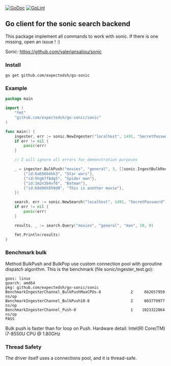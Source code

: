 [![GoDoc](https://godoc.org/github.com/expectedsh/go-sonic/sonic?status.svg)](https://godoc.org/github.com/expectedsh/go-sonic/sonic) [![GoLint](https://img.shields.io/badge/golint-ok-green.svg)](https://go-lint.appspot.com/github.com/expectedsh/go-sonic/sonic)

## Go client for the sonic search backend

This package implement all commands to work with sonic. If there is one missing, open an issue ! :)

Sonic: https://github.com/valeriansaliou/sonic

### Install

`go get github.com/expectedsh/go-sonic`

### Example

```go
package main

import (
	"fmt"
	"github.com/expectedsh/go-sonic/sonic"
)

func main() {
	ingester, err := sonic.NewIngester("localhost", 1491, "SecretPassword")
	if err != nil {
		panic(err)
	}

	// I will ignore all errors for demonstration purposes

	_ = ingester.BulkPush("movies", "general", 3, []sonic.IngestBulkRecord{
		{"id:6ab56b4kk3", "Star wars"},
		{"id:5hg67f8dg5", "Spider man"},
		{"id:1m2n3b4vf6", "Batman"},
		{"id:68d96h5h9d0", "This is another movie"},
	})

	search, err := sonic.NewSearch("localhost", 1491, "SecretPassword")
	if err != nil {
		panic(err)
	}

	results, _ := search.Query("movies", "general", "man", 10, 0)

	fmt.Println(results)
}
```

### Benchmark bulk

Method BulkPush and BulkPop use custom connection pool with goroutine dispatch algorithm.
This is the benchmark (file sonic/ingester_test.go):

```
goos: linux
goarch: amd64
pkg: github.com/expectedsh/go-sonic/sonic
BenchmarkIngesterChannel_BulkPushMaxCPUs-8   	       2	 662657959 ns/op
BenchmarkIngesterChannel_BulkPush10-8        	       2	 603779977 ns/op
BenchmarkIngesterChannel_Push-8              	       1	1023322864 ns/op
PASS
```

Bulk push is faster than for loop on Push. 
Hardware detail: Intel(R) Core(TM) i7-8550U CPU @ 1.80GHz

### Thread Safety

The driver itself uses a connections pool, and it is thread-safe.
